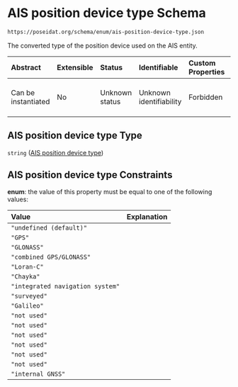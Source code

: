# AIS position device type Schema

```txt
https://poseidat.org/schema/enum/ais-position-device-type.json
```

The converted type of the position device used on the AIS entity.

| Abstract            | Extensible | Status         | Identifiable            | Custom Properties | Additional Properties | Access Restrictions | Defined In                                                                                         |
| :------------------ | :--------- | :------------- | :---------------------- | :---------------- | :-------------------- | :------------------ | :------------------------------------------------------------------------------------------------- |
| Can be instantiated | No         | Unknown status | Unknown identifiability | Forbidden         | Allowed               | none                | [ais-position-device-type.json](schemas/enum/ais-position-device-type.json "open original schema") |

## AIS position device type Type

`string` ([AIS position device type](ais-position-device-type.md))

## AIS position device type Constraints

**enum**: the value of this property must be equal to one of the following values:

| Value                            | Explanation |
| :------------------------------- | :---------- |
| `"undefined (default)"`          |             |
| `"GPS"`                          |             |
| `"GLONASS"`                      |             |
| `"combined GPS/GLONASS"`         |             |
| `"Loran-C"`                      |             |
| `"Chayka"`                       |             |
| `"integrated navigation system"` |             |
| `"surveyed"`                     |             |
| `"Galileo"`                      |             |
| `"not used"`                     |             |
| `"not used"`                     |             |
| `"not used"`                     |             |
| `"not used"`                     |             |
| `"not used"`                     |             |
| `"not used"`                     |             |
| `"internal GNSS"`                |             |
